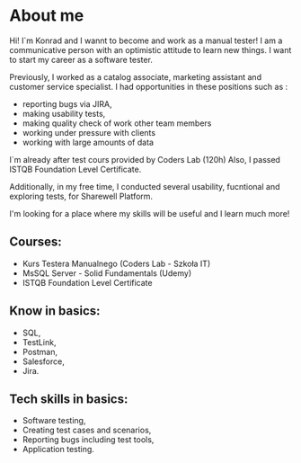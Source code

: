 #  About me 


Hi! I`m Konrad and I wannt to become and work as a manual tester! 
I am a communicative person with an optimistic attitude to learn new things. I want to start my career as a software tester.

Previously, I worked as a catalog associate, marketing assistant and customer service specialist. I had opportunities in these positions such as :
- reporting bugs via JIRA,
- making usability tests, 
- making quality check of work other team members
- working under pressure with clients
- working with large amounts of data


I`m already after  test cours provided by Coders Lab (120h)
Also, I passed ISTQB Foundation Level Certificate.

Additionally, in my free time, I conducted several usability, fucntional and exploring  tests, for Sharewell Platform. 


I'm looking for a place where my skills will be useful and I learn much more!



##  Courses:

- Kurs Testera Manualnego (Coders Lab - Szkoła IT)
- MsSQL Server - Solid Fundamentals (Udemy)
- ISTQB Foundation Level Certificate

##  Know in basics:

- SQL,
- TestLink,
- Postman,
- Salesforce,
- Jira.

##  Tech skills in basics:

- Software testing,
- Creating test cases and scenarios,
- Reporting bugs including test tools,
- Application testing.

